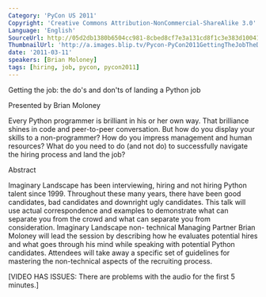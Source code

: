 ```yaml
---
Category: 'PyCon US 2011'
Copyright: 'Creative Commons Attribution-NonCommercial-ShareAlike 3.0'
Language: 'English'
SourceUrl: http://05d2db1380b6504cc981-8cbed8cf7e3a131cd8f1c3e383d10041.r93.cf2.rackcdn.com/pycon-us-2011/408_getting-the-job-the-do-s-and-don-ts-of-landing-a-python-job.mp4
ThumbnailUrl: 'http://a.images.blip.tv/Pycon-PyCon2011GettingTheJobTheDosAndDontsOfLandingAPython220.png'
date: '2011-03-11'
speakers: [Brian Moloney]
tags: [hiring, job, pycon, pycon2011]
---
```

Getting the job: the do's and don'ts of landing a Python job

Presented by Brian Moloney

Every Python programmer is brilliant in his or her own way. That brilliance
shines in code and peer-to-peer conversation. But how do you display your
skills to a non-programmer? How do you impress management and human resources?
What do you need to do (and not do) to successfully navigate the hiring
process and land the job?

Abstract

Imaginary Landscape has been interviewing, hiring and not hiring Python talent
since 1999. Throughout these many years, there have been good candidates, bad
candidates and downright ugly candidates. This talk will use actual
correspondence and examples to demonstrate what can separate you from the
crowd and what can separate you from consideration. Imaginary Landscape non-
technical Managing Partner Brian Moloney will lead the session by describing
how he evaluates potential hires and what goes through his mind while speaking
with potential Python candidates. Attendees will take away a specific set of
guidelines for mastering the non-technical aspects of the recruiting process.

[VIDEO HAS ISSUES: There are problems with the audio for the first 5 minutes.]

